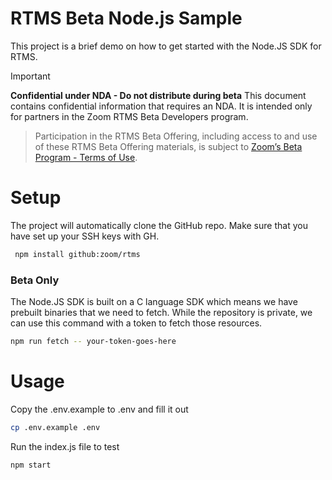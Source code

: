 # RTMS Beta Node.js Sample

This project is a brief demo on how to get started with the Node.JS SDK for RTMS.

> [!IMPORTANT]
> **Confidential under NDA  - Do not distribute during beta**
> This document contains confidential information that requires an NDA. It is intended only for partners in the Zoom RTMS Beta Developers program.

> Participation in the RTMS Beta Offering, including access to and use of these RTMS Beta Offering materials, is subject to [Zoom’s Beta Program - Terms of Use](https://www.zoom.com/en/trust/beta-terms-and-conditions/).

# Setup

The project will automatically clone the GitHub repo. Make sure that you have set up your SSH keys with GH.

```bash
 npm install github:zoom/rtms
 ```

### Beta Only 

The Node.JS SDK is built on a C language SDK which means we have prebuilt binaries that we need to fetch. While the repository is private, we can use this command with a token to fetch those resources.


```bash
npm run fetch -- your-token-goes-here
```

# Usage

Copy the .env.example to .env and fill it out

```bash
cp .env.example .env
```

Run the index.js file to test

```bash
npm start
```